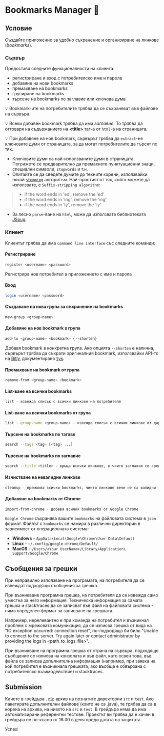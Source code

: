 # Bookmarks Manager :paperclip:

## Условие

Създайте приложение за удобно съхранение и организиране на линкове (*bookmarks*).

### Сървър

Предоставя следните функционалности на клиента:
- регистриране и вход с потребителско име и парола
- добавяне на нови bookmarks
- премахване на bookmarks
- групиране на bookmarks
- търсене на bookmarks по заглавие или ключова дума

:bulb: Bookmark-ите на потребителите трябва да се съхраняват във файлове на сървъра.

:bulb: Всеки добавен bookmark трябва да има *заглавие*. То трябва да отговаря на съдържанието на **<title\>** таг-а от `html`-а на страницата.

:bulb: При добавяне на нов bookmark, сървърът трябва да `extract`-не ключовите думи от страницата, за да могат потребителите да търсят по тях.

- Ключовите думи са най-използваните думи в страницата. Погрижете се предварително да премахнете пунктуационни знаци, специални символи, `stopwords` и т.н.
- Опитайте се да сведете думите до техните корени, използвайки някой [`stemming`](https://en.wikipedia.org/wiki/Stemming) алгоритъм. Най-простият от тях, който можете да използвате, е `Suffix-stripping algorithm`:
> - if the word ends in 'ed', remove the 'ed'
> - if the word ends in 'ing', remove the 'ing'
> - if the word ends in 'ly', remove the 'ly'

- За лесно `parse`-ване на `html`, може да използвате библиотеката [JSoup](https://jsoup.org/).

### Клиент

Клиентът трябва да има `command line interface` със следните команди:


#### Регистриране
```bash
register <username> <password>
```
Регистрира нов потребител в приложението с име и парола

#### Вход
```bash
login <username> <password>
```

#### Създаване на нова група за съхранение на bookmarks
```bash
new-group <group-name>
```

#### Добавяне на нов bookmark в група
```bash
add-to <group-name> <bookmark> {--shorten}
```
Добавя bookmark в конкретна група. Aко опцията `--shorten` е налична, сървърът трябва да съкрати оригиналния bookmark, използвайки API-то на [Bitly](https://dev.bitly.com/api-reference), документирано [тук](https://dev.bitly.com).

#### Премахване на bookmark от група
```bash
remove-from <group-name> <bookmark>
```

#### List-ване на всички bookmarks
```bash
list - извежда списък с всички линкове на потребителя
```

#### List-ване на всички bookmarks от група
```bash
list --group-name <group-name> - извежда списък с всички линкове от дадената група
```

#### Търсене на bookmarks по тагове
```bash
search --tags <tag> [<tag> ...]
```
#### Търсене на bookmarks по заглавие
```bash
search --title <title> - връща всички линкове, в чиито заглавия се среща <title>
```

#### Изчистване на невалидни линкове
```bash
cleanup - премахва всички bookmarks, чиито линкове вече не са валидни (т.е при /GET на bookmark-a се връща статус код 404 Not Found)
```

#### Добавяне на bookmarks от Chrome
```bash
import-from-chrome - добавя всички bookmarks от Google Chrome
```

`Google Chrome` съхранява вашите `bookmarks` на файловата система в `json` формат. Файлът с `bookmarks` се намира в различни директории в зависимост от операционната система:
- **Windows** - `AppData\Local\Google\Chrome\User Data\Default`
- **Linux** - `~/.config/google-chrome/Default/`
- **MacOS** - `/Users/<Your UserName>/Library/Application\ Support/Google/Chrome`

## Съобщения за грешки

При неправилно използване на програмата, на потребителя да се извеждат подходящи съобщения за грешка.

При възникване програмна грешка, на потребителя да се извежда само уместна за него информация. Техническа информация за самата грешка и stackтraces да се записват във файл на файловата система - няма определен формат за записване на грешката.

Например, нерелевантно е при команда на потребител и възникнал проблем с мрежовата комуникация, да се изписва грешка от вида на "IO exception occurred: connection reset", по-подходящо би било "Unable to connect to the server. Try again later or contact administrator by providing the logs in <path_to_logs_file>".

При възникване на програмна грешка от страна на сървъра, подходящо съобщение се изписва на конзолата и във файл, като освен това, във файла се записва допълнителна информация (например, при заявка на кой потребител е възникнала грешката, ако въобще е обвързана с потребителско взаимодействие) и stacktraces.


## Submission

Качете в грейдъра `.zip` архив на познатите директории `src` и `test`. Ако пакетирате допълнителни файлове (които не са .java), те трябва да са в корена на архива, на нивото на `src` и `test`.
В грейдъра няма да има автоматизирани референтни тестове.
Проектът ви трябва да е качен в грейдъра не по-късно от 18:00 в деня преди датата на защитата.

Успех!
